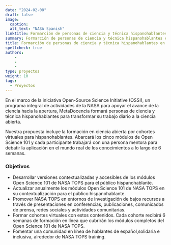 ```yaml
---
date: "2024-02-08"
draft: false
image:
  caption: 
  alt_text: "NASA Spanish"
linktitle: Formarción de personas de ciencia y técnica hispanohablantes en NASA TOPS
summary: Formarción de personas de ciencia y técnica hispanohablantes en NASA TOPS. 
title: Formarción de personas de ciencia y técnica hispanohablantes en NASA TOPS
spellcheck: true
authors: 
    - 
    - 
    - 
type: proyectos
weight: 10
tags:
  - Proyectos
---
```


En el marco de la iniciativa Open-Source Science Initiative (OSSI), un programa integral de actividades de la NASA para apoyar el avance de la ciencia hacia la apertura, MetaDocencia formará personas de ciencia y técnica hispanohablantes para transformar su trabajo diario a la ciencia abierta.

Nuestra propuesta incluye la formación en ciencia abierta por cohortes virtuales para hispanohablantes. Abarcará los cinco módulos de Open Science 101 y cada participante trabajará con una persona mentora para debatir la aplicación en el mundo real de los conocimientos a lo largo de 6 semanas.

### Objetivos
* Desarrollar versiones contextualizadas y accesibles de los módulos Open Science 101 de NASA TOPS para el público hispanohablante.
* Actualizar anualmente los módulos Open Science 101 de NASA TOPS en su contextualización para el público hispanohablante.
* Promover NASA TOPS en entornos de investigación de bajos recursos a través de presentaciones en conferencias, publicaciones, comunicados de prensa, redes sociales y actividades comunitarias.
* Formar cohortes virtuales con estos contenidos. Cada cohorte recibirá 6 semanas de formación en línea que cubrirán los módulos completos del Open Science 101 de NASA TOPS.
* Fomentar una comunidad en línea de hablantes de español,solidaria e inclusiva, alrededor de NASA TOPS training.



